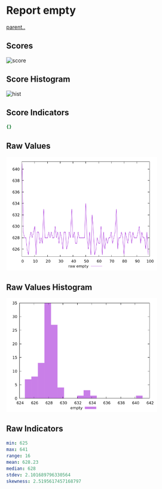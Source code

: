 # Report empty

[parent..](./..)  


## Scores

![score](./score.png)  

## Score Histogram

![hist](./hist.png)  

## Score Indicators

```yaml
{}

```

## Raw Values

![raw](./raw.png)  

## Raw Values Histogram

![raw hist](./raw_hist.png)  

## Raw Indicators

```yaml
min: 625
max: 641
range: 16
mean: 628.23
median: 628
stdev: 2.101689796330564
skewness: 2.5195617457168797

```

<style>
  img {
    max-width: 80%;
  }
</style>
      
